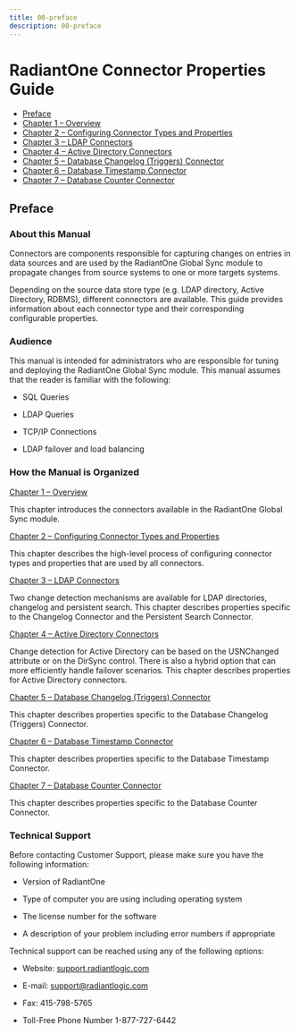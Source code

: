 ```yaml
---
title: 00-preface
description: 00-preface
---
```

         
# RadiantOne Connector Properties Guide

- [Preface](00-preface.md)
- [Chapter 1 – Overview](01-overview.md)
- [Chapter 2 – Configuring Connector Types and Properties](02-configuring-connector-types-and-properties.md)
- [Chapter 3 – LDAP Connectors](03-ldap-connectors.md)
- [Chapter 4 – Active Directory Connectors](04-active-directory-connectors.md)
- [Chapter 5 – Database Changelog (Triggers) Connector](05-database-changelog-triggers-connector.md)
- [Chapter 6 – Database Timestamp Connector](06-database-timestamp-connector.md)
- [Chapter 7 – Database Counter Connector](07-database-counter-connector.md)

## Preface

### About this Manual

Connectors are components responsible for capturing changes on entries in data sources and are used by the RadiantOne Global Sync module to propagate changes from source systems to one or more targets systems.

Depending on the source data store type (e.g. LDAP directory, Active Directory, RDBMS), different connectors are available. This guide provides information about each connector type and their corresponding configurable properties.

### Audience

This manual is intended for administrators who are responsible for tuning and deploying the RadiantOne Global Sync module. This manual assumes that the reader is familiar with the following:

- SQL Queries

- LDAP Queries

- TCP/IP Connections

- LDAP failover and load balancing

### How the Manual is Organized

[Chapter 1 – Overview](01-overview.md)

This chapter introduces the connectors available in the RadiantOne Global Sync module.

[Chapter 2 – Configuring Connector Types and Properties](02-configuring-connector-types-and-properties.md)

This chapter describes the high-level process of configuring connector types and properties that are used by all connectors.

[Chapter 3 – LDAP Connectors](03-ldap-connectors.md)

Two change detection mechanisms are available for LDAP directories, changelog and persistent search. This chapter describes properties specific to the Changelog Connector and the Persistent Search Connector.

[Chapter 4 – Active Directory Connectors](04-active-directory-connectors.md)

Change detection for Active Directory can be based on the USNChanged attribute or on the DirSync control. There is also a hybrid option that can more efficiently handle failover scenarios. This chapter describes properties for Active Directory connectors.

[Chapter 5 – Database Changelog (Triggers) Connector](05-database-changelog-triggers-connector.md)

This chapter describes properties specific to the Database Changelog (Triggers) Connector.

[Chapter 6 – Database Timestamp Connector](06-database-timestamp-connector.md)

This chapter describes properties specific to the Database Timestamp Connector.

[Chapter 7 – Database Counter Connector](07-database-counter-connector.md)

This chapter describes properties specific to the Database Counter Connector.

### Technical Support

Before contacting Customer Support, please make sure you have the following information:

- Version of RadiantOne

- Type of computer you are using including operating system

- The license number for the software

- A description of your problem including error numbers if appropriate

Technical support can be reached using any of the following options:

- Website: [support.radiantlogic.com](https://support.radiantlogic.com)

- E-mail: <support@radiantlogic.com>

- Fax: 415-798-5765

- Toll-Free Phone Number 1-877-727-6442
